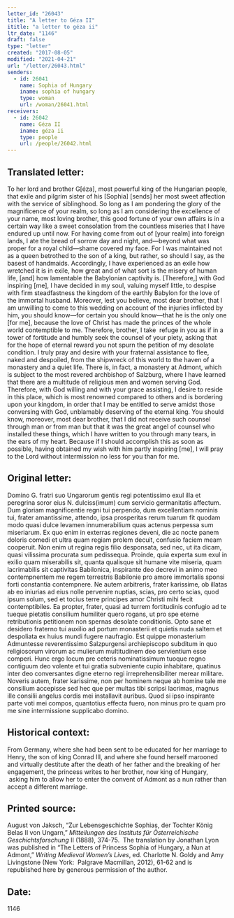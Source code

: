 ```yaml
---
letter_id: "26043"
title: "A letter to Géza II"
ititle: "a letter to géza ii"
ltr_date: "1146"
draft: false
type: "letter"
created: "2017-08-05"
modified: "2021-04-21"
url: "/letter/26043.html"
senders:
  - id: 26041
    name: Sophia of Hungary
    iname: sophia of hungary
    type: woman
    url: /woman/26041.html
receivers:
  - id: 26042
    name: Géza II 
    iname: géza ii 
    type: people
    url: /people/26042.html
---
```

<h2> Translated letter:</h2><p>To her lord and brother G[éza], most powerful king of the Hungarian people, that exile&nbsp;and pilgrim sister of his [Sophia] [sends] her most sweet affection with the service of&nbsp;siblinghood. So long as I am pondering the glory of the magnificence of your realm, so&nbsp;long as I am considering the excellence of your name, most loving brother, this good&nbsp;fortune of your own affairs is in a certain way like a sweet consolation from the countless&nbsp;miseries that I have endured up until now. For having come from out of [your realm] into&nbsp;foreign lands, I ate the bread of sorrow day and night, and—beyond what was proper for&nbsp;a royal child—shame covered my face. For I was maintained not as a queen betrothed to&nbsp;the son of a king, but rather, so should I say, as the basest of handmaids. Accordingly, I&nbsp;have experienced as an exile how wretched it is in exile, how great and of what sort is the&nbsp;misery of human life, [and] how lamentable the Babylonian captivity is. [Therefore,]&nbsp;with God inspiring [me], I have decided in my soul, valuing myself little, to despise with&nbsp;firm steadfastness the kingdom of the earthly Babylon for the love of the immortal&nbsp;husband. Moreover, lest you believe, most dear brother, that I am unwilling to come to&nbsp;this wedding on account of the injuries inflicted by him, you should know—for certain&nbsp;you should know—that he is the only one [for me], because the love of Christ has made&nbsp;the princes of the whole world contemptible to me. Therefore, brother, I take &nbsp;refuge in&nbsp;you as if in a tower of fortitude and humbly seek the counsel of your piety, asking that for&nbsp;the hope of eternal reward you not spurn the petition of my desolate condition. I truly&nbsp;pray and desire with your fraternal assistance to flee, naked and despoiled, from&nbsp;the shipwreck of this world to the haven of a monastery and a quiet life. There is, in fact,&nbsp;a monastery at Admont, which is subject to the most revered archbishop of Salzburg,&nbsp;where I have learned that there are a multitude of religious men and women serving God. Therefore, with God willing and with your grace assisting, I desire to reside in this place,&nbsp;which is most renowned compared to others and is bordering upon your kingdom, in&nbsp;order that I may be entitled to serve amidst those conversing with God, unblamably&nbsp;deserving of the eternal king. You should know, moreover, most dear brother, that I did&nbsp;not receive such counsel through man or from man but that it was the great angel of&nbsp;counsel who installed these things, which I have written to you through many tears, in the&nbsp;ears of my heart. Because if I should accomplish this as soon as possible, having&nbsp;obtained my wish with him partly inspiring [me], I will pray to the Lord without&nbsp;intermission no less for you than for me.&nbsp;</p><h2 class="mt-4"> Original letter:</h2><p>Domino G. fratri suo Ungarorum gentis regi potentissimo exul illa et peregrina soror eius N. dulciss(imum) cum servicio germanitatis affectum. Dum gloriam magnificentie regni tui perpendo, dum excellentiam nominis tui, frater amantissime, attendo, ipsa prosperitas rerum tuarum fit quodam modo quasi dulce levamen innumerabilium quas actenus perpessa sum miseriarum. Ex quo enim in exterras regiones deveni, die ac nocte panem doloris comedi et ultra quam regiam prolem decuit, confusio faciem meam cooperuit. Non enim ut regina regis filio desponsata, sed nec, ut ita dicam, quasi vilissima procurata sum pedissequa. Proinde, quia experta sum exul in exilio quam miserabilis sit, quanta qualisque sit humane vite miseria, quam lacrimabilis sit captivitas Babilonica, inspirante deo decrevi in animo meo contempnentem me regem terrestris Babilonie pro amore immortalis sponsi forti constantia contempnere. Ne autem arbitreris, frater karissime, ob illatas ab eo iniurias ad eius nolle pervenire nuptias, scias, pro certo scias, quod ipsum solum, sed et tocius terre principes amor Christi mihi fecit contemptibiles. Ea propter, frater, quasi ad turrem fortitudinis confugio ad te tueque pietatis consilium humiliter quero rogans, ut pro spe eterne retributionis petitionem non spernas desolate conditionis. Opto sane et desidero fraterno tui auxilio ad portum monasterii et quietis nuda saltem et despoliata ex huius mundi fugere naufragio. Est quippe monasterium Admuntesse reverentissimo Salzpurgensi archiepiscopo subditum in quo religiosorum virorum ac mulierum multitudinem deo servientium esse comperi. Hunc ergo locum pre ceteris nominatissimum tuoque regno contiguum deo volente et tui gratia subveniente cupio inhabitare, quatinus inter deo conversantes digne eterno regi irreprehensibiliter merear militare. Noveris autem, frater karissime, non per hominem neque ab homine tale me consilium accepisse sed hec que per multas tibi scripsi lacrimas, magnus ille consilii angelus cordis mei installavit auribus. Quod si ipso inspirante parte voti mei compos, quantotius effecta fuero, non minus pro te quam pro me sine intermissione supplicabo domino.&nbsp;</p><h2 class="mt-4"> Historical context:</h2><p>From Germany, where she had been sent to be educated for her marriage to Henry, the son of king Conrad III, and where she found herself marooned and virtually destitute after the death of her father and the breaking of her engagement, the princess writes to her brother, now king of Hungary, &nbsp;asking him to allow her to enter the convent of Admont as a nun rather than accept a different marriage. &nbsp;</p><h2 class="mt-4"> Printed source:</h2><p>August von Jaksch, “Zur Lebensgeschichte Sophias, der Tochter König Belas II von Ungarn,” <i>Mitteilungen des Instituts für Österreichische Geschichtsforschung</i> II (1888), 374-75. &nbsp;The translation by Jonathan Lyon was published in “The Letters of Princess Sophia of Hungary, a Nun at Admont,” <i>Writing Medieval Women’s Lives</i>, ed. Charlotte N. Goldy and Amy Livingstone (New York:&nbsp; Palgrave Macmillan, 2012), 61-62 and is republished here by generous permission of the author.</p><h2 class="mt-4"> Date:</h2>1146